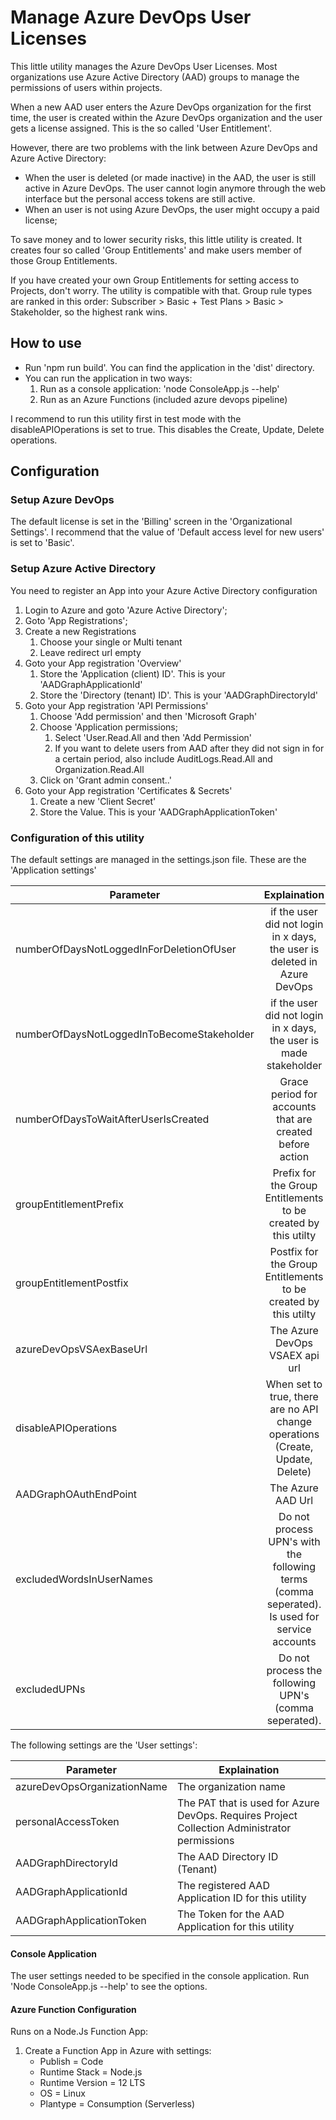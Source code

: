 # Manage Azure DevOps User Licenses

This little utility manages the Azure DevOps User Licenses. Most organizations use Azure Active Directory (AAD) groups to manage the permissions of users within projects.

When a new AAD user enters the Azure DevOps organization for the first time, the user is created within the Azure DevOps organization and the user gets a license assigned. This is the so called 'User Entitlement'.

However, there are two problems with the link between Azure DevOps and Azure Active Directory:

- When the user is deleted (or made inactive) in the AAD, the user is still active in Azure DevOps. The user cannot login anymore through the web interface but the personal access tokens are still active. 
- When an user is not using Azure DevOps, the user might occupy a paid license;

To save money and to lower security risks, this little utility is created. It creates four so called 'Group Entitlements' and make users member of those Group Entitlements.

If you have created your own Group Entitlements for setting access to Projects, don't worry. The utility is compatible with that. Group rule types are ranked in this order: Subscriber > Basic + Test Plans > Basic > Stakeholder, so the highest rank wins.

## How to use

- Run 'npm run build'. You can find the application in the 'dist' directory.
- You can run the application in two ways:
  1. Run as a console application: 'node ConsoleApp.js --help'
  2. Run as an Azure Functions (included azure devops pipeline)

I recommend to run this utility first in test mode with the disableAPIOperations is set to true. This disables the Create, Update, Delete operations.

## Configuration

### Setup Azure DevOps

The default license is set in the 'Billing' screen in the 'Organizational Settings'. I recommend that the value of 'Default access level for new users' is set to 'Basic'.

### Setup Azure Active Directory

You need to register an App into your Azure Active Directory configuration

1. Login to Azure and goto 'Azure Active Directory';
2. Goto 'App Registrations';
3. Create a new Registrations
   1. Choose your single or Multi tenant
   2. Leave redirect url empty
4. Goto your App registration 'Overview'
   1. Store the 'Application (client) ID'. This is your 'AADGraphApplicationId'
   2. Store the 'Directory (tenant) ID'. This is your 'AADGraphDirectoryId'
5. Goto your App registration 'API Permissions'
   1. Choose 'Add permission' and then 'Microsoft Graph'
   2. Choose 'Application permissions;
      1. Select 'User.Read.All and then 'Add Permission'
      2. If you want to delete users from AAD after they did not sign in for a certain period, also include AuditLogs.Read.All and Organization.Read.All
   3. Click on 'Grant admin consent..'
6. Goto your App registration 'Certificates & Secrets'
   1. Create a new 'Client Secret'
   2. Store the Value. This is your 'AADGraphApplicationToken'

### Configuration of this utility

The default settings are managed in the settings.json file. These are the 'Application settings'

| Parameter | Explaination | Default value |
| ------------- |:-------------:| -----:|
| numberOfDaysNotLoggedInForDeletionOfUser | if the user did not login in x days, the user is deleted in Azure DevOps | 186 |
| numberOfDaysNotLoggedInToBecomeStakeholder | if the user did not login in x days, the user is made stakeholder      |   $93 |
| numberOfDaysToWaitAfterUserIsCreated | Grace period for accounts that are created before action | 31 |
| groupEntitlementPrefix | Prefix for the Group Entitlements to be created by this utilty | All users -  |
| groupEntitlementPostfix | Postfix for the Group Entitlements to be created by this utilty | License |
| azureDevOpsVSAexBaseUrl | The Azure DevOps VSAEX api url | <https://vsaex.dev.azure.com> |
| disableAPIOperations | When set to true, there are no API change operations (Create, Update, Delete) | true |
| AADGraphOAuthEndPoint | The Azure AAD Url | <https://login.microsoftonline.com> |
| excludedWordsInUserNames | Do not process UPN's with the following terms (comma seperated). Is used for service accounts | svc,service|
| excludedUPNs | Do not process the following UPN's (comma seperated). | empty |

The following settings are the 'User settings':

| Parameter | Explaination |
| ------------- |-------------|
| azureDevOpsOrganizationName | The organization name |
| personalAccessToken | The PAT that is used for Azure DevOps. Requires Project Collection Administrator permissions |
| AADGraphDirectoryId | The AAD Directory ID (Tenant) |
| AADGraphApplicationId | The registered AAD Application ID for this utility |
| AADGraphApplicationToken | The Token for the AAD Application for this utility |

#### Console Application

The user settings needed to be specified in the console application. Run 'Node ConsoleApp.js --help' to see the options.

#### Azure Function Configuration

Runs on a Node.Js Function App:

1. Create a Function App in Azure with settings:
   - Publish = Code
   - Runtime Stack = Node.js
   - Runtime Version = 12 LTS
   - OS = Linux
   - Plantype = Consumption (Serverless)